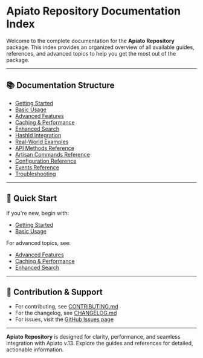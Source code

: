 # Apiato Repository Documentation Index

Welcome to the complete documentation for the **Apiato Repository** package. This index provides an organized overview of all available guides, references, and advanced topics to help you get the most out of the package.

---

## 📚 Documentation Structure

- [Getting Started](guides/getting-started.md)
- [Basic Usage](guides/basic-usage.md)
- [Advanced Features](guides/advanced-features.md)
- [Caching & Performance](guides/caching-performance.md)
- [Enhanced Search](guides/enhanced-search.md)
- [HashId Integration](guides/hashid-integration.md)
- [Real-World Examples](guides/real-world-examples.md)
- [API Methods Reference](reference/api-methods.md)
- [Artisan Commands Reference](reference/artisan-commands.md)
- [Configuration Reference](reference/configuration.md)
- [Events Reference](reference/events.md)
- [Troubleshooting](reference/troubleshooting.md)

---

## 🏁 Quick Start

If you're new, begin with:
- [Getting Started](guides/getting-started.md)
- [Basic Usage](guides/basic-usage.md)

For advanced topics, see:
- [Advanced Features](guides/advanced-features.md)
- [Caching & Performance](guides/caching-performance.md)
- [Enhanced Search](guides/enhanced-search.md)

---

## 📝 Contribution & Support

- For contributing, see [CONTRIBUTING.md](../../CONTRIBUTING.md)
- For the changelog, see [CHANGELOG.md](../../CHANGELOG.md)
- For issues, visit the [GitHub Issues page](https://github.com/GigiArteni/apiato-repository/issues)

---

**Apiato Repository** is designed for clarity, performance, and seamless integration with Apiato v.13. Explore the guides and references for detailed, actionable information.
